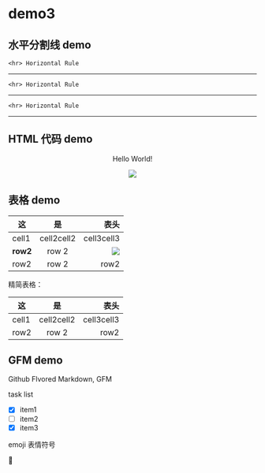 # demo3

## 水平分割线 demo

	<hr> Horizontal Rule
	
---

	<hr> Horizontal Rule
	
***

	<hr> Horizontal Rule
	
___

## HTML 代码 demo

<p align='center'>Hello World!</p>

<!---
这些文字会被忽略！
这一行同样！
--->

<p align='center'>
<img src='https://www.baidu.com/img/bd_logo1.png'>
</p>

## 表格 demo

| 这   | 是    | 表头   |
|----  |:-----:|  ----:|
| cell1| cell2cell2 | cell3cell3 |
| **row2** | row 2 |![][baidu_logo]|
| row2 | row 2 | row2  |

<!--- 默认左对齐
两边输入: 设置居中
右边输入: 右对齐 --->

精简表格：

 这   | 是    | 表头   
----  |:-----:|  ----:
 cell1| cell2cell2 | cell3cell3 
 row2 | row 2 | row2 


## GFM demo
Github Flvored Markdown, GFM

task list 

- [x] item1
- [ ] item2
- [x] item3

emoji 表情符号

:snake:

<!--- 下面是本文中用到的链接引用 --->
[baidu_logo]: https://www.baidu.com/img/bd_logo1.png
[baidu]: http://www.baidu.com